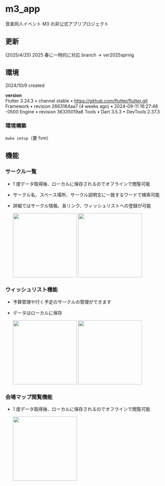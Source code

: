 # m3_app

音楽同人イベント M3 の非公式アプリプロジェクト

## 更新

(2025/4/25)
2025 春に一時的に対応
branch → ver2025spring

## 環境

2024/10/9 created

**version**  
Flutter 3.24.3 • channel stable • https://github.com/flutter/flutter.git
Framework • revision 2663184aa7 (4 weeks ago) • 2024-09-11 16:27:48 -0500
Engine • revision 36335019a8
Tools • Dart 3.5.3 • DevTools 2.37.3

### 環境構築

`make setup`（要 fvm）

## 機能

### サークル一覧

- 1 度データ取得後、ローカルに保存されるのでオフラインで閲覧可能
- サークル名、スペース場所、サークル説明文に一致するワードで検索可能
- 詳細ではサークル情報、各リンク、ウィッシュリストへの登録が可能

  <img src="https://github.com/user-attachments/assets/6937b880-712b-40e5-971e-4dd023938791" width =200>
  <img src="https://github.com/user-attachments/assets/9aadc7ec-08ac-4a1a-a8b1-e98c9926686a" width =200>

### ウィッシュリスト機能

- 予算管理や行く予定のサークルの管理ができます
- データはローカルに保存
  
  <img src="https://github.com/user-attachments/assets/c8aa3781-fa3c-4fef-b8a9-15e70ccca5f2" width =200>
  <img src="https://github.com/user-attachments/assets/1924875d-5c9d-4210-9d97-74c0f6a260cf" width =200>

### 会場マップ閲覧機能

- 1 度データ取得後、ローカルに保存されるのでオフラインで閲覧可能
  
  <img src="https://github.com/user-attachments/assets/6511006d-6c65-4e61-9038-f8c520668edd" width =200>
